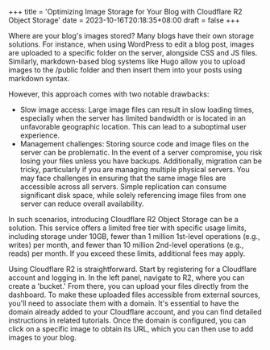 +++
title = 'Optimizing Image Storage for Your Blog with Cloudflare R2 Object Storage'
date = 2023-10-16T20:18:35+08:00
draft = false
+++

Where are your blog's images stored? Many blogs have their own storage solutions. For instance, when using WordPress to edit a blog post, images are uploaded to a specific folder on the server, alongside CSS and JS files. Similarly, markdown-based blog systems like Hugo allow you to upload images to the /public folder and then insert them into your posts using markdown syntax.

However, this approach comes with two notable drawbacks:

* Slow image access: Large image files can result in slow loading times, especially when the server has limited bandwidth or is located in an unfavorable geographic location. This can lead to a suboptimal user experience.
* Management challenges: Storing source code and image files on the server can be problematic. In the event of a server compromise, you risk losing your files unless you have backups. Additionally, migration can be tricky, particularly if you are managing multiple physical servers. You may face challenges in ensuring that the same image files are accessible across all servers. Simple replication can consume significant disk space, while solely referencing image files from one server can reduce overall availability.

In such scenarios, introducing Cloudflare R2 Object Storage can be a solution. This service offers a limited free tier with specific usage limits, including storage under 10GB, fewer than 1 million 1st-level operations (e.g., writes) per month, and fewer than 10 million 2nd-level operations (e.g., reads) per month. If you exceed these limits, additional fees may apply.

Using Cloudflare R2 is straightforward. Start by registering for a Cloudflare account and logging in. In the left panel, navigate to R2, where you can create a 'bucket.' From there, you can upload your files directly from the dashboard. To make these uploaded files accessible from external sources, you'll need to associate them with a domain. It's essential to have the domain already added to your Cloudflare account, and you can find detailed instructions in related tutorials. Once the domain is configured, you can click on a specific image to obtain its URL, which you can then use to add images to your blog.